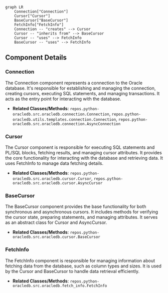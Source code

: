 ```mermaid
graph LR
    Connection["Connection"]
    Cursor["Cursor"]
    BaseCursor["BaseCursor"]
    FetchInfo["FetchInfo"]
    Connection -- "creates" --> Cursor
    Cursor -- "inherits from" --> BaseCursor
    Cursor -- "uses" --> FetchInfo
    BaseCursor -- "uses" --> FetchInfo
```

## Component Details

### Connection
The Connection component represents a connection to the Oracle database. It's responsible for establishing and managing the connection, creating cursors, executing SQL statements, and managing transactions. It acts as the entry point for interacting with the database.
- **Related Classes/Methods**: `repos.python-oracledb.src.oracledb.connection.Connection`, `repos.python-oracledb.utils.templates.connection.Connection`, `repos.python-oracledb.src.oracledb.connection.AsyncConnection`

### Cursor
The Cursor component is responsible for executing SQL statements and PL/SQL blocks, fetching results, and managing cursor attributes. It provides the core functionality for interacting with the database and retrieving data. It uses FetchInfo to manage data fetching details.
- **Related Classes/Methods**: `repos.python-oracledb.src.oracledb.cursor.Cursor`, `repos.python-oracledb.src.oracledb.cursor.AsyncCursor`

### BaseCursor
The BaseCursor component provides the base functionality for both synchronous and asynchronous cursors. It includes methods for verifying the cursor state, preparing statements, and managing attributes. It serves as an abstract class for Cursor and AsyncCursor.
- **Related Classes/Methods**: `repos.python-oracledb.src.oracledb.cursor.BaseCursor`

### FetchInfo
The FetchInfo component is responsible for managing information about fetching data from the database, such as column types and sizes. It is used by the Cursor and BaseCursor to handle data retrieval efficiently.
- **Related Classes/Methods**: `repos.python-oracledb.src.oracledb.fetch_info.FetchInfo`
